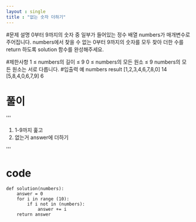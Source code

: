 ```yaml
---
layout : single
title : "없는 숫자 더하기"
---
```



#문제 설명
0부터 9까지의 숫자 중 일부가 들어있는 정수 배열 numbers가 매개변수로 주어집니다. numbers에서 찾을 수 없는 0부터 9까지의 숫자를 모두 찾아 더한 수를 return 하도록 solution 함수를 완성해주세요.

#제한사항
1 ≤ numbers의 길이 ≤ 9
0 ≤ numbers의 모든 원소 ≤ 9
numbers의 모든 원소는 서로 다릅니다.
#입출력 예
numbers	result
[1,2,3,4,6,7,8,0]	14
[5,8,4,0,6,7,9]	6

# 풀이 
'''
1. 1-9까지 훑고
2. 없는거 answer에 더하기

'''

# code

```
def solution(numbers):
    answer = 0
    for i in range (10):
        if i not in (numbers):
            answer += i
    return answer
```
